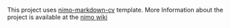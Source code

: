 This project uses [nimo-markdown-cv](https://github.com/wodeni/nimo-markdown-cv) template. More Information about the project is available at the [nimo wiki](https://github.com/thedhanawada/markdown_-01/wiki/nimo-markdown-cv-wiki)
